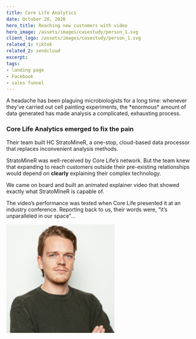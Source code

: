 ```yaml
---
title: Core Life Analytics
date: October 28, 2020
hero_title: Reaching new customers with video
hero_image: /assets/images/casestudy/person_1.svg
client_logo: /assets/images/casestudy/person_1.svg
related_1: tiktok
related_2: sendcloud
excerpt: 
tags:
- landing page
- Facebook
- sales funnel
---
```


<p class="lead">
A headache has been plaguing microbiologists for a long time: whenever they’ve carried out cell painting experiments, the *enormous* amount of data generated has made analysis a complicated, exhausting process.
</p>

### Core Life Analytics emerged to fix the pain


Their team built HC StratoMineR, a one-stop, cloud-based data processor that replaces inconvenient analysis methods.

StratoMineR was well-received by Core Life’s network. But the team knew that expanding to reach customers outside their pre-existing relationships would depend on **clearly** explaining their complex technology.

We came on board and built an animated explainer video that showed exactly what StratoMineR is capable of.

The video’s performance was tested when Core Life presented it at an industry conference. Reporting back to us, their words were, “it’s unparalleled in our space”...


![](/assets/images/casestudy/person_1.svg)

